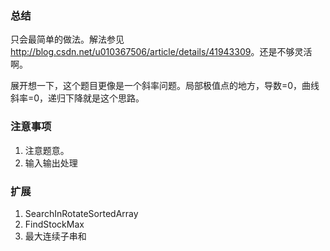 ### 总结

  只会最简单的做法。解法参见<http://blog.csdn.net/u010367506/article/details/41943309>。还是不够灵活啊。

  展开想一下，这个题目更像是一个斜率问题。局部极值点的地方，导数=0，曲线斜率=0，递归下降就是这个思路。

### 注意事项

  1. 注意题意。
  2. 输入输出处理

### 扩展

  1. SearchInRotateSortedArray
  2. FindStockMax
  3. 最大连续子串和
